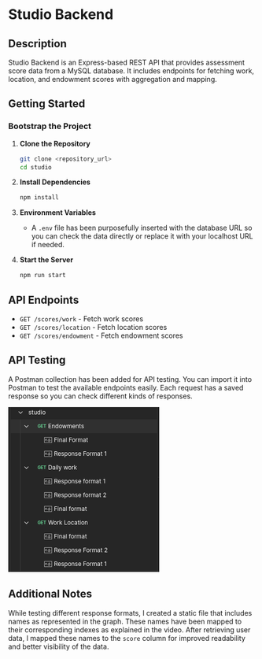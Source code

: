 # Studio Backend

## Description

Studio Backend is an Express-based REST API that provides assessment score data from a MySQL database. It includes endpoints for fetching work, location, and endowment scores with aggregation and mapping.

## Getting Started

### Bootstrap the Project

1. **Clone the Repository**

   ```sh
   git clone <repository_url>
   cd studio
   ```

2. **Install Dependencies**

   ```sh
   npm install
   ```

3. **Environment Variables**

   - A `.env` file has been purposefully inserted with the database URL so you can check the data directly or replace it with your localhost URL if needed.

4. **Start the Server**

   ```sh
   npm run start
   ```

## API Endpoints

- `GET /scores/work` - Fetch work scores
- `GET /scores/location` - Fetch location scores
- `GET /scores/endowment` - Fetch endowment scores

## API Testing

A Postman collection has been added for API testing. You can import it into Postman to test the available endpoints easily. Each request has a saved response so you can check different kinds of responses.

![response image](assets/postman_response.png)

## Additional Notes

While testing different response formats, I created a static file that includes names as represented in the graph. These names have been mapped to their corresponding indexes as explained in the video. After retrieving user data, I mapped these names to the `score` column for improved readability and better visibility of the data.